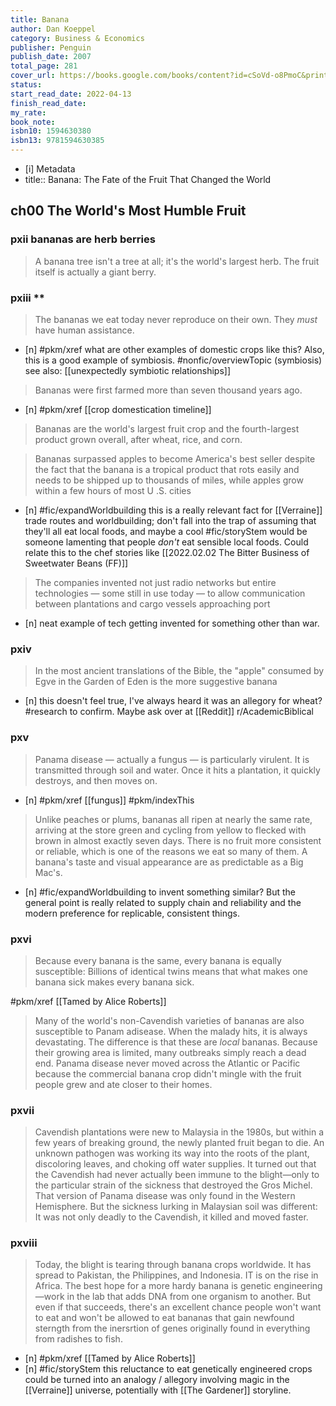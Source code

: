 ```yaml
---
title: Banana
author: Dan Koeppel
category: Business & Economics
publisher: Penguin
publish_date: 2007
total_page: 281
cover_url: https://books.google.com/books/content?id=cSoVd-o8PmoC&printsec=frontcover&img=1&zoom=1&edge=curl&source=gbs_api
status: 
start_read_date: 2022-04-13
finish_read_date: 
my_rate: 
book_note: 
isbn10: 1594630380
isbn13: 9781594630385
---
```


- [i] Metadata
- title:: Banana: The Fate of the Fruit That Changed the World

## ch00 The World's Most Humble Fruit

### pxii bananas are herb berries

> A banana tree isn't a tree at all; it's the world's largest herb. The fruit itself is actually a giant berry. 


### pxiii **

> The bananas we eat today never reproduce on their own. They _must_ have human assistance. 

- [n] #pkm/xref what are other examples of domestic crops like this? Also, this is a good example of symbiosis. #nonfic/overviewTopic (symbiosis) see also: [[unexpectedly symbiotic relationships]]

> Bananas were first farmed more than seven thousand years ago. 

- [n] #pkm/xref [[crop domestication timeline]]

> Bananas are the world's largest fruit crop and the fourth-largest product grown overall, after wheat, rice, and corn. 

> Bananas surpassed apples to become America's best seller despite the fact that the banana is a tropical product that rots easily and needs to be shipped up to thousands of miles, while apples grow within a few hours of most U .S. cities

- [n] #fic/expandWorldbuilding this is a really relevant fact for [[Verraine]] trade routes and worldbuilding; don't fall into the trap of assuming that they'll all eat local foods, and maybe a cool #fic/storyStem would be someone lamenting that people _don't_ eat sensible local foods. Could relate this to the chef stories like [[2022.02.02 The Bitter Business of Sweetwater Beans (FF)]]

> The companies invented not just radio networks but entire technologies — some still in use today — to allow communication between plantations and cargo vessels approaching port

- [n] neat example of tech getting invented for something other than war.

### pxiv

 > In the most ancient translations of the Bible, the "apple" consumed by Egve in the Garden of Eden is the more suggestive banana
 
 - [n] this doesn't feel true, I've always heard it was an allegory for wheat? #research to confirm. Maybe ask over at [[Reddit]] r/AcademicBiblical

### pxv

> Panama disease — actually a fungus — is particularly virulent. It is transmitted through soil and water. Once it hits a plantation, it quickly destroys, and then moves on. 

- [n] #pkm/xref [[fungus]] #pkm/indexThis 

> Unlike peaches or plums, bananas all ripen at nearly the same rate, arriving at the store green and cycling from yellow to flecked with brown in almost exactly seven days. There is no fruit more consistent or reliable, which is one of the reasons we eat so many of them. A banana's taste and visual appearance are as predictable as a Big Mac's. 

- [n] #fic/expandWorldbuilding to invent something similar? But the general point is really related to supply chain and reliability and the modern preference for replicable, consistent things. 

### pxvi

> Because every banana is the same, every banana is equally susceptible: Billions of identical twins means that what makes one banana sick makes every banana sick. 

#pkm/xref [[Tamed by Alice Roberts]]

> Many of the world's non-Cavendish varieties of bananas are also susceptible to Panam adisease. When the malady hits, it is always devastating. The difference is that these are _local_ bananas. Because their growing area is limited, many outbreaks simply reach a dead end. Panama disease never moved across the Atlantic or Pacific because the commercial banana crop didn't mingle with the fruit people grew and ate closer to their homes. 

### pxvii

> Cavendish plantations were new to Malaysia in the 1980s, but within a few years of breaking ground, the newly planted fruit began to die. An unknown pathogen was working its way into the roots of the plant, discoloring leaves, and choking off water supplies. It turned out that the Cavendish had never actually been immune to the blight—only to the particular strain of the sickness that destroyed the Gros Michel. That version of Panama disease was only found in the Western Hemisphere. But the sickness lurking in Malaysian soil was different: It was not only deadly to the Cavendish, it killed and moved faster. 

### pxviii

> Today, the blight is tearing through banana crops worldwide. It has spread to Pakistan, the Philippines, and Indonesia. IT is on the rise in Africa. The best hope for a more hardy banana is genetic engineering—work in the lab that adds DNA from one organism to another. But even if that succeeds, there's an excellent chance people won't want to eat and won't be allowed to eat bananas that gain newfound sterngth from the inersrtion of genes originally found in everything from radishes to fish. 

- [n] #pkm/xref [[Tamed by Alice Roberts]]
- [n] #fic/storyStem this reluctance to eat genetically engineered crops could be turned into an analogy / allegory involving magic in the [[Verraine]] universe, potentially with [[The Gardener]] storyline. 


